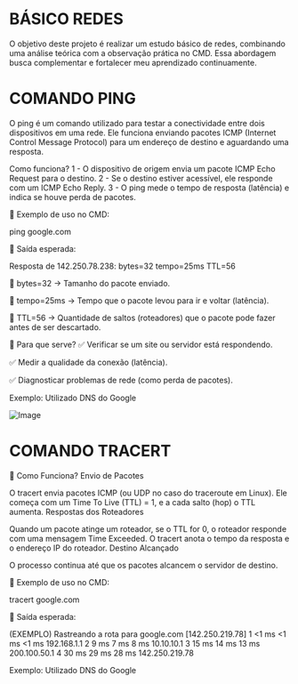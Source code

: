 # BÁSICO REDES
O objetivo deste projeto é realizar um estudo básico de redes, combinando uma análise teórica com a observação prática no CMD. Essa abordagem busca complementar e fortalecer meu aprendizado continuamente.

# COMANDO PING 

O ping é um comando utilizado para testar a conectividade entre dois dispositivos em uma rede. Ele funciona enviando pacotes ICMP (Internet Control Message Protocol) para um endereço de destino e aguardando uma resposta.

Como funciona?
1 - O dispositivo de origem envia um pacote ICMP Echo Request para o destino.
2 -  Se o destino estiver acessível, ele responde com um ICMP Echo Reply.
3 - O ping mede o tempo de resposta (latência) e indica se houve perda de pacotes.

📌 Exemplo de uso no CMD:

ping google.com

📌 Saída esperada:

Resposta de 142.250.78.238: bytes=32 tempo=25ms TTL=56

🔹 bytes=32 → Tamanho do pacote enviado.

🔹 tempo=25ms → Tempo que o pacote levou para ir e voltar (latência).

🔹 TTL=56 → Quantidade de saltos (roteadores) que o pacote pode fazer antes de ser descartado.

📌 Para que serve?
✅ Verificar se um site ou servidor está respondendo.

✅ Medir a qualidade da conexão (latência).

✅ Diagnosticar problemas de rede (como perda de pacotes).

Exemplo: Utilizado DNS do Google

![Image](https://github.com/user-attachments/assets/b1867418-beb1-4567-9c21-f1318173d006)


# COMANDO TRACERT 

🔹 Como Funciona?
Envio de Pacotes

O tracert envia pacotes ICMP (ou UDP no caso do traceroute em Linux).
Ele começa com um Time To Live (TTL) = 1, e a cada salto (hop) o TTL aumenta.
Respostas dos Roteadores

Quando um pacote atinge um roteador, se o TTL for 0, o roteador responde com uma mensagem Time Exceeded.
O tracert anota o tempo da resposta e o endereço IP do roteador.
Destino Alcançado

O processo continua até que os pacotes alcancem o servidor de destino.

📌 Exemplo de uso no CMD:

tracert google.com

📌 Saída esperada:

(EXEMPLO)
Rastreando a rota para google.com [142.250.219.78]
1    <1 ms    <1 ms    <1 ms  192.168.1.1
2     9 ms     7 ms     8 ms  10.10.10.1
3    15 ms    14 ms    13 ms  200.100.50.1
4    30 ms    29 ms    28 ms  142.250.219.78

Exemplo: Utilizado DNS do Google
